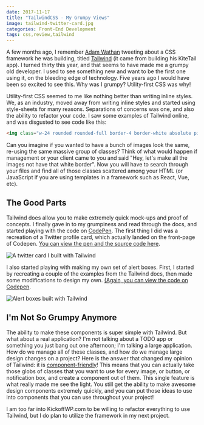```yaml
---
date: 2017-11-17
title: "TailwindCSS - My Grumpy Views"
image: tailwind-twitter-card.jpg
categories: Front-End Development
tags: css,review,tailwind
---
```

A few months ago, I remember [Adam Wathan](https://twitter.com/adamwathan) tweeting about a CSS framework he was building, titled [Tailwind](https://tailwindcss.com) (it came from building his KiteTail app).  I turned thirty this year, and that seems to have made me a grumpy old developer.  I used to see something new and want to be the first one using it, on the bleeding edge of technology.  Five years ago I would have been so excited to see this.  Why was I grumpy?  Utility-first CSS was why!

Utility-first CSS seemed to me like nothing better than writing inline styles.  We, as an industry, moved away from writing inline styles and started using style-sheets for many reasons.  Separations of concerns was one, and also the ability to refactor your code.  I saw some examples of Tailwind online, and was disgusted to see code like this:

```html
<img class="w-24 rounded rounded-full border-4 border-white absolute pin-l pin-b -mb-8 ml-4" src="..." />
```

Can you imagine if you wanted to have a bunch of images look the same, re-using the same massive group of classes?  Think of what would happen if management or your client came to you and said "Hey, let's make all the images not have that white border".  Now you will have to search through your files and find all of those classes scattered among your HTML (or JavaScript if you are using templates in a framework such as React, Vue, etc).

## The Good Parts

Tailwind does allow you to make extremely quick mock-ups and proof of concepts.  I finally gave in to my grumpiness and read through the docs, and started playing with the code on [CodePen](https://codepen.io/ChrisPerko/).  The first thing I did was a recreation of a Twitter profile card, which actually landed on the front-page of Codepen.  [You can view the pen and the source code here](https://codepen.io/ChrisPerko/pen/XzMRQJ?editors=1000).

![A twitter card I built with Tailwind](/images/tailwind-twitter-card.jpg)

I also started playing with making my own set of alert boxes.  First, I started by recreating a couple of the examples from the Tailwind docs, then made some modifications to design my own.  [(Again, you can view the code on Codepen](https://codepen.io/ChrisPerko/pen/YEVvWz).

![Alert boxes built with Tailwind](/images/tailwind-alert-boxes.png)

## I'm Not So Grumpy Anymore

The ability to make these components is super simple with Tailwind.  But what about a real application?  I'm not talking about a TODO app or something you just bang out one afternoon; I'm talking a large application.  How do we manage all of these classes, and how do we manage large design changes on a project?  Here is the answer that changed my opinion of Tailwind: it is [component-friendly](https://tailwindcss.com/docs/what-is-tailwind/#component-friendly)!  This means that you can actually take those globs of classes that you want to use for every image, or button, or notification box, and create a component out of them.  This single feature is what really made me see the light.  You still get the ability to make awesome design components extremely quickly, and you can put those ideas to use into components that you can use throughout your project!

I am too far into KickoffWP.com to be willing to refactor everything to use Tailwind, but I do plan to utilize the framework in my next project.